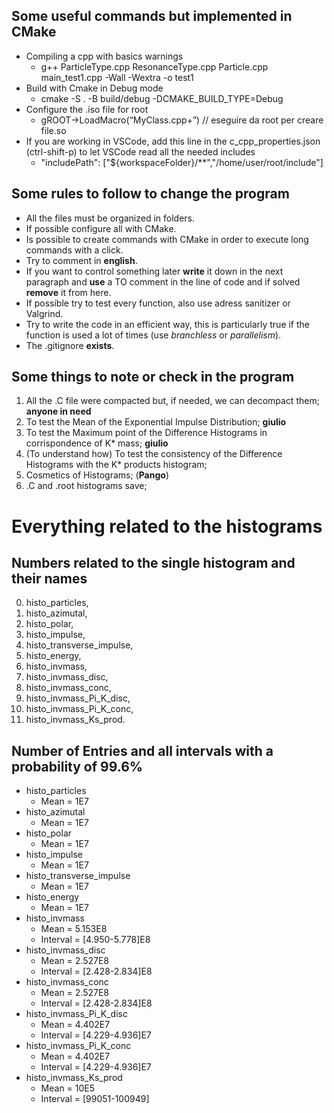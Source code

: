 ## Some useful commands but implemented in CMake
- Compiling a cpp with basics warnings
    - g++ ParticleType.cpp ResonanceType.cpp Particle.cpp main_test1.cpp -Wall -Wextra -o test1
- Build with Cmake in Debug mode 
    - cmake -S . -B build/debug -DCMAKE_BUILD_TYPE=Debug
- Configure the .iso file for root
    - gROOT->LoadMacro(“MyClass.cpp+”) // eseguire da root per creare file.so
- If you are working in VSCode, add this line in the c_cpp_properties.json (ctrl-shift-p) to let VSCode read all the needed includes
    - "includePath": ["${workspaceFolder}/**","/home/user/root/include"]

## Some rules to follow to change the program
- All the files must be organized in folders.
- If possible configure all with CMake.
- Is possible to create commands with CMake in order to execute long commands with a click.
- Try to comment in **english**.
- If you want to control something later **write** it down in the next paragraph and **use** a TO comment in the line of code and if solved **remove** it from here.
- If possible try to test every function, also use adress sanitizer or Valgrind.
- Try to write the code in an efficient way, this is particularly true if the function is used a lot of times (use *branchless* or *parallelism*).
- The .gitignore **exists**.

## Some things to note or check in the program
1. All the .C file were compacted but, if needed, we can decompact them; **anyone in need**
2. To test the Mean of the Exponential Impulse Distribution; **giulio**
3. To test the Maximum point of the Difference Histograms in corrispondence of K* mass; **giulio**
4. (To understand how) To test the consistency of the Difference Histograms with the K* products histogram;
5. Cosmetics of Histograms; (**Pango**)
6. .C and .root histograms save;

# Everything related to the histograms
## Numbers related to the single histogram and their names
0. histo_particles,
1. histo_azimutal,
2. histo_polar,
3. histo_impulse,
4. histo_transverse_impulse,
5. histo_energy,
6. histo_invmass,
7. histo_invmass_disc,
8. histo_invmass_conc,
9. histo_invmass_Pi_K_disc,
10. histo_invmass_Pi_K_conc,
11. histo_invmass_Ks_prod.

## Number of Entries and all intervals with a probability of 99.6%
- histo_particles
    - Mean = 1E7
- histo_azimutal
    - Mean = 1E7
- histo_polar
    - Mean = 1E7
- histo_impulse
    - Mean = 1E7
- histo_transverse_impulse
    - Mean = 1E7
- histo_energy
    - Mean = 1E7
- histo_invmass
    - Mean = 5.153E8
    - Interval = [4.950-5.778]E8
- histo_invmass_disc
    - Mean = 2.527E8
    - Interval = [2.428-2.834]E8
- histo_invmass_conc
    - Mean = 2.527E8
    - Interval = [2.428-2.834]E8
- histo_invmass_Pi_K_disc
    - Mean = 4.402E7
    - Interval = [4.229-4.936]E7
- histo_invmass_Pi_K_conc
    - Mean = 4.402E7
    - Interval = [4.229-4.936]E7
- histo_invmass_Ks_prod
    - Mean = 10E5
    - Interval = [99051-100949]